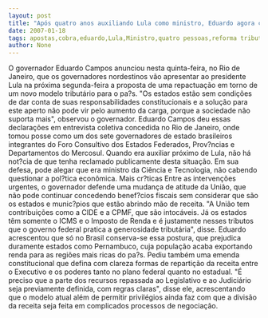 ```yaml
---
layout: post
title: "Após quatro anos auxiliando Lula como ministro, Eduardo agora cobra reforma tributária"
date: 2007-01-18
tags: apostas,cobra,eduardo,Lula,Ministro,quatro pessoas,reforma tributária
author: None
---
```

O governador Eduardo Campos anunciou nesta quinta-feira, no Rio de Janeiro, que os governadores nordestinos vão apresentar ao presidente Lula na próxima segunda-feira a proposta de uma repactuação em torno de um novo modelo tributário para o pa?s. 
\"Os estados estão sem condições de dar conta de suas responsabilidades constitucionais e a solução para este aperto não pode vir pelo aumento da carga, porque a sociedade não suporta mais\", observou o governador. 
Eduardo Campos deu essas declarações em entrevista coletiva concedida no Rio de Janeiro, onde tomou posse como um dos sete governadores de estado brasileiros integrantes do Foro Consultivo dos Estados Federados, Prov?ncias e Departamentos do Mercosul. 
Quando era auxiliar próximo de Lula, não há not?cia de que tenha reclamado publicamente desta situação. Em sua defesa, pode alegar que era ministro da Ciência e Tecnologia, não cabendo questionar a pol?tica econômica.
Mais cr?ticas
Entre as intervenções urgentes, o governador defende uma mudança de atitude da União, que não pode continuar concedendo benef?cios fiscais sem considerar que são os estados e munic?pios que estão abrindo mão de receita. 
\"A União tem contribuições como a CIDE e a CPMF, que são intocáveis. Já os estados têm somente o ICMS e o Imposto de Renda e é justamente nesses tributos que o governo federal pratica a generosidade tributária\", disse.
Eduardo acrescentou que só no Brasil conserva-se essa postura, que prejudica duramente estados como Pernambuco, cuja população acaba exportando renda para as regiões mais ricas do pa?s. 
Pediu também uma emenda constitucional que defina com clareza formas de repartição da receita entre o Executivo e os poderes tanto no plano federal quanto no estadual. 
\"É preciso que a parte dos recursos repassada ao Legislativo e ao Judiciário seja previamente definida, com regras claras\", disse ele, acrescentando que o modelo atual além de permitir privilégios ainda faz com que a divisão da receita seja feita em complicados processos de negociação.  